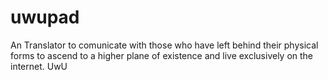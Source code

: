 # uwupad
An Translator to comunicate with those who have left behind their physical forms to ascend to a higher plane of existence and live exclusively on the internet. UwU
